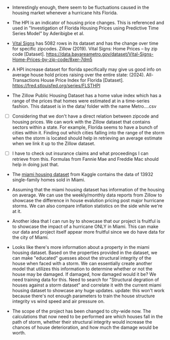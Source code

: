- Interestingly enough, there seem to be fluctuations caused in the housing market whenever a hurricane hits Florida.
- The HPI is an indicator of housing price changes. This is referenced and used in "Investigation of Florida Housing Prices using Predictive Time Series Model" by Aderibigbe et al.
- [Vital Signs](https://data.bayareametro.gov/dataset/Vital-Signs-Home-Prices-by-zip-code/8xer-7dm5/about_data) has 5082 rows in its dataset and has the change over time for specific zipcodes. Zillow (2019). Vital Signs: Home Prices – by zip code [Dataset]. https://data.bayareametro.gov/dataset/Vital-Signs-Home-Prices-by-zip-code/8xer-7dm5

- A HPI increase dataset for florida specifically may give us good info on average house hold prices raising over the entire state: (2024). All-Transactions House Price Index for Florida [Dataset]. https://fred.stlouisfed.org/series/FLSTHPI

- The Zillow Public Housing Dataset has a home value index which has a range of the prices that homes were estimated at in a time-series fashion. This dataset is in the data/ folder with the name Metro....csv

- [ ] Considering that we don't have a direct relation between zipcode and housing prices. We can work with the Zillow dataset that contains sectors within a state. For example, Florida seems to have a bunch of cities within it. Finding out which cities falling into the range of the storm when the storm is located should help in retrieving an average estimate when we link it up to the Zillow dataset.

- [ ] I have to check out insurance claims and what proceedings I can retrieve from this. Formulas from Fannie Mae and Freddie Mac should help in doing just that.

- The [miami housing dataset](https://www.kaggle.com/datasets/deepcontractor/miami-housing-dataset) from Kaggle contains the data of 13932 single-family homes sold in Miami.

- Assuming that the miami housing dataset has information of the housing on average. We can use the weekly/monthly data reports from Zillow to showcase the difference in house evalution pricing post major hurricane storms. We can also compare inflation statistics on the side while we're at it.

- Another idea that I can run by to showcase that our project is fruitful is to showcase the impact of a hurricane ONLY in Miami. This can make our data and project itself appear more fruitful since we do have data for the city of Miami.

- Looks like there's more information about a property in the miami housing dataset. Based on the properties provided in the dataset, we can make "educated" guesses about the structural integrity of the house when faced with a storm. We can essentially create another model that utilizes this information to determine whether or not the house may be damaged. If damaged, how damaged would it be? We need training data for this. Need to search for "Structural degration of houses against a storm dataset" and correlate it with the current miami housing dataset to showcase any huge updates. update: this won't work because there's not enough parameters to train the house structure integrity vs wind speed and air pressure on.

- The scope of the project has been changed to city-wide now. The calculations that now need to be performed are which houses fall in the path of storm, whether their structural integrity would increase the chances of house deterioration, and how much the damage would be worth.
